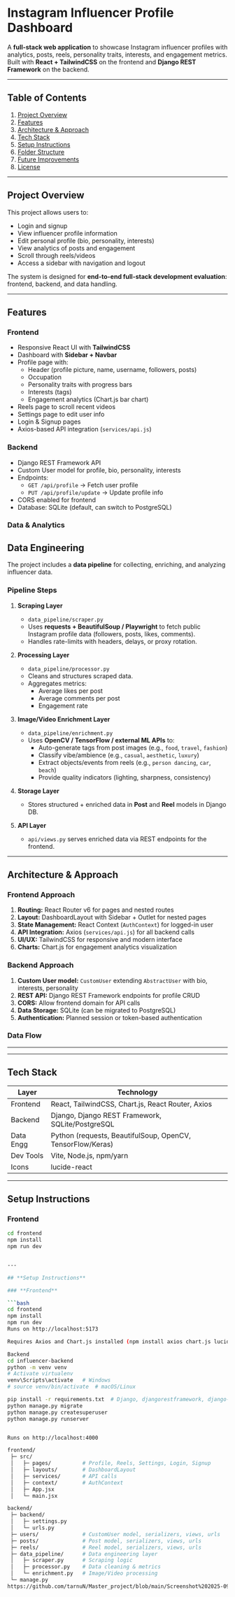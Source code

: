 # Instagram Influencer Profile Dashboard

A **full-stack web application** to showcase Instagram influencer profiles with analytics, posts, reels, personality traits, interests, and engagement metrics. Built with **React + TailwindCSS** on the frontend and **Django REST Framework** on the backend.

---

## **Table of Contents**

1. [Project Overview](#project-overview)  
2. [Features](#features)  
3. [Architecture & Approach](#architecture--approach)  
4. [Tech Stack](#tech-stack)  
5. [Setup Instructions](#setup-instructions)  
6. [Folder Structure](#folder-structure)  
7. [Future Improvements](#future-improvements)  
8. [License](#license)  

---

## **Project Overview**

This project allows users to:

- Login and signup
- View influencer profile information
- Edit personal profile (bio, personality, interests)
- View analytics of posts and engagement
- Scroll through reels/videos
- Access a sidebar with navigation and logout

The system is designed for **end-to-end full-stack development evaluation**: frontend, backend, and data handling.

---

## **Features**

### **Frontend**

- Responsive React UI with **TailwindCSS**
- Dashboard with **Sidebar + Navbar**
- Profile page with:
  - Header (profile picture, name, username, followers, posts)
  - Occupation
  - Personality traits with progress bars
  - Interests (tags)
  - Engagement analytics (Chart.js bar chart)
- Reels page to scroll recent videos
- Settings page to edit user info
- Login & Signup pages
- Axios-based API integration (`services/api.js`)

### **Backend**

- Django REST Framework API
- Custom User model for profile, bio, personality, interests
- Endpoints:
  - `GET /api/profile` → Fetch user profile
  - `PUT /api/profile/update` → Update profile info
- CORS enabled for frontend
- Database: SQLite (default, can switch to PostgreSQL)

### **Data & Analytics**

## **Data Engineering**

The project includes a **data pipeline** for collecting, enriching, and analyzing influencer data.  

### **Pipeline Steps**

1. **Scraping Layer**  
   - `data_pipeline/scraper.py`  
   - Uses **requests + BeautifulSoup / Playwright** to fetch public Instagram profile data (followers, posts, likes, comments).  
   - Handles rate-limits with headers, delays, or proxy rotation.  

2. **Processing Layer**  
   - `data_pipeline/processor.py`  
   - Cleans and structures scraped data.  
   - Aggregates metrics:  
     - Average likes per post  
     - Average comments per post  
     - Engagement rate  

3. **Image/Video Enrichment Layer**  
   - `data_pipeline/enrichment.py`  
   - Uses **OpenCV / TensorFlow / external ML APIs** to:  
     - Auto-generate tags from post images (e.g., `food`, `travel`, `fashion`)  
     - Classify vibe/ambience (e.g., `casual`, `aesthetic`, `luxury`)  
     - Extract objects/events from reels (e.g., `person dancing`, `car`, `beach`)  
     - Provide quality indicators (lighting, sharpness, consistency)  

4. **Storage Layer**  
   - Stores structured + enriched data in **Post** and **Reel** models in Django DB.  

5. **API Layer**  
   - `api/views.py` serves enriched data via REST endpoints for the frontend.  
---

## **Architecture & Approach**

### **Frontend Approach**

1. **Routing:** React Router v6 for pages and nested routes
2. **Layout:** DashboardLayout with Sidebar + Outlet for nested pages
3. **State Management:** React Context (`AuthContext`) for logged-in user
4. **API Integration:** Axios (`services/api.js`) for all backend calls
5. **UI/UX:** TailwindCSS for responsive and modern interface
6. **Charts:** Chart.js for engagement analytics visualization

### **Backend Approach**

1. **Custom User model:** `CustomUser` extending `AbstractUser` with bio, interests, personality
2. **REST API:** Django REST Framework endpoints for profile CRUD
3. **CORS:** Allow frontend domain for API calls
4. **Data Storage:** SQLite (can be migrated to PostgreSQL)
5. **Authentication:** Planned session or token-based authentication

### **Data Flow**

---


---

## **Tech Stack**

| Layer       | Technology                  |
|------------|----------------------------|
| Frontend   | React, TailwindCSS, Chart.js, React Router, Axios |
| Backend    | Django, Django REST Framework, SQLite/PostgreSQL |
| Data Engg  | Python (requests, BeautifulSoup, OpenCV, TensorFlow/Keras) |
| Dev Tools  | Vite, Node.js, npm/yarn |
| Icons      | lucide-react |

---

## **Setup Instructions**

### **Frontend**

```bash
cd frontend
npm install
npm run dev


---

## **Setup Instructions**

### **Frontend**

```bash
cd frontend
npm install
npm run dev
Runs on http://localhost:5173

Requires Axios and Chart.js installed (npm install axios chart.js lucide-react)

Backend
cd influencer-backend
python -m venv venv
# Activate virtualenv
venv\Scripts\activate   # Windows
# source venv/bin/activate  # macOS/Linux

pip install -r requirements.txt  # Django, djangorestframework, django-cors-headers
python manage.py migrate
python manage.py createsuperuser
python manage.py runserver


Runs on http://localhost:4000

frontend/
 ├─ src/
 │   ├─ pages/          # Profile, Reels, Settings, Login, Signup
 │   ├─ layouts/        # DashboardLayout
 │   ├─ services/       # API calls
 │   ├─ context/        # AuthContext
 │   ├─ App.jsx
 │   └─ main.jsx

backend/
 ├─ backend/
 │   ├─ settings.py
 │   └─ urls.py
 ├─ users/              # CustomUser model, serializers, views, urls
 ├─ posts/              # Post model, serializers, views, urls
 ├─ reels/              # Reel model, serializers, views, urls
 ├─ data_pipeline/      # Data engineering layer
 │   ├─ scraper.py      # Scraping logic
 │   ├─ processor.py    # Data cleaning & metrics
 │   └─ enrichment.py   # Image/Video processing
 └─ manage.py
https://github.com/tarnuN/Master_project/blob/main/Screenshot%202025-09-28%20170622.png?raw=true

